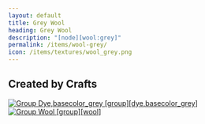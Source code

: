 ```yaml
---
layout: default
title: Grey Wool
heading: Grey Wool
description: "[node][wool:grey]"
permalink: /items/wool-grey/
icon: /items/textures/wool_grey.png
---
```



## Created by Crafts

<div class="craft">
    <div>
        <span><a href="{{site.baseurl}}/items/group_dye,basecolor_grey/"><img src="{{site.baseurl}}/assets/img/items/group.png" data-toggle="tooltip" title="Group Dye,basecolor_grey [group][dye,basecolor_grey]"></a></span>
        <span><a href="{{site.baseurl}}/items/group_wool/"><img src="{{site.baseurl}}/assets/img/items/group.png" data-toggle="tooltip" title="Group Wool [group][wool]"></a></span>
        <span></span>
    </div>
    <div>
        <span></span>
        <span></span>
        <span></span>
    </div>
    <div>
        <span></span>
        <span></span>
        <span></span>
    </div>
</div>
